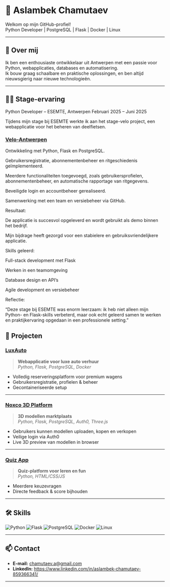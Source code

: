 # 👋 Aslambek Chamutaev

Welkom op mijn GitHub-profiel!  
Python Developer | PostgreSQL | Flask | Docker | Linux

---

## 🚀 Over mij

Ik ben een enthousiaste ontwikkelaar uit Antwerpen met een passie voor Python, webapplicaties, databases en automatisering.  
Ik bouw graag schaalbare en praktische oplossingen, en ben altijd nieuwsgierig naar nieuwe technologieën.

---


## 👨‍💻 Stage-ervaring
Python Developer – ESEMTE, Antwerpen
Februari 2025 – Juni 2025

Tijdens mijn stage bij ESEMTE werkte ik aan het stage-velo project, een webapplicatie voor het beheren van deelfietsen.
### [Velo-Antwerpen](https://github.com/christianmesinas/stage-velo.git)

Ontwikkeling met Python, Flask en PostgreSQL.

Gebruikersregistratie, abonnementenbeheer en ritgeschiedenis geïmplementeerd.

Meerdere functionaliteiten toegevoegd, zoals gebruikersprofielen, abonnementenbeheer, en automatische rapportage van ritgegevens.

Beveiligde login en accountbeheer gerealiseerd.

Samenwerking met een team en versiebeheer via GitHub.

Resultaat:

De applicatie is succesvol opgeleverd en wordt gebruikt als demo binnen het bedrijf.

Mijn bijdrage heeft gezorgd voor een stabielere en gebruiksvriendelijkere applicatie.

Skills geleerd:

Full-stack development met Flask

Werken in een teamomgeving

Database design en API’s

Agile development en versiebeheer

Reflectie:

“Deze stage bij ESEMTE was enorm leerzaam: ik heb niet alleen mijn Python- en Flask-skills verbeterd, maar ook echt geleerd samen te werken en praktijkervaring opgedaan in een professionele setting.”

## 💼 Projecten

### [LuxAuto](https://github.com/roxvdp/LuxAuto)
> **Webapplicatie voor luxe auto verhuur**  
> *Python, Flask, PostgreSQL, Docker*

- Volledig reserveringsplatform voor premium wagens  
- Gebruikersregistratie, profielen & beheer
- Gecontaineriseerde setup

---

### [Noxco 3D Platform](https://github.com/Aslambek001/Noxco)
> **3D modellen marktplaats**  
> *Python, Flask, PostgreSQL, Auth0, Three.js*

- Gebruikers kunnen modellen uploaden, kopen en verkopen  
- Veilige login via Auth0  
- Live 3D preview van modellen in browser

---

### [Quiz App](https://github.com/christianmesinas/quiz_app)
> **Quiz-platform voor leren en fun**  
> *Python, HTML/CSS/JS*

- Meerdere keuzevragen
- Directe feedback & score bijhouden

---

## 🛠️ Skills

![Python](https://img.shields.io/badge/Python-3776AB?style=flat&logo=python&logoColor=white)
![Flask](https://img.shields.io/badge/Flask-000?style=flat&logo=flask)
![PostgreSQL](https://img.shields.io/badge/PostgreSQL-336791?style=flat&logo=postgresql&logoColor=white)
![Docker](https://img.shields.io/badge/Docker-2496ED?style=flat&logo=docker&logoColor=white)
![Linux](https://img.shields.io/badge/Linux-FCC624?style=flat&logo=linux&logoColor=black)

---

## 📫 Contact

- **E-mail:** chamutaev.a@gmail.com
- **LinkedIn:** https://www.linkedin.com/in/aslambek-chamutaev-859366341/



---

<!-- Voeg hieronder gerust extra secties toe zoals Certificaten, Opleidingen, Roadmap, of een persoonlijk citaat! -->

